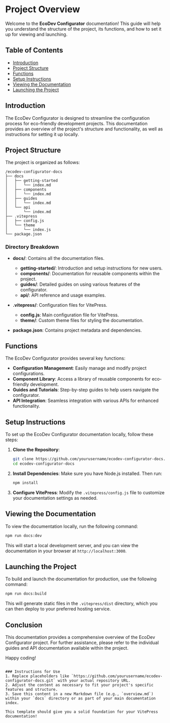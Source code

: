 # Project Overview

Welcome to the **EcoDev Configurator** documentation! This guide will help you understand the structure of the project, its functions, and how to set it up for viewing and launching.

## Table of Contents

- [Introduction](#introduction)
- [Project Structure](#project-structure)
- [Functions](#functions)
- [Setup Instructions](#setup-instructions)
- [Viewing the Documentation](#viewing-the-documentation)
- [Launching the Project](#launching-the-project)

## Introduction

The EcoDev Configurator is designed to streamline the configuration process for eco-friendly development projects. This documentation provides an overview of the project's structure and functionality, as well as instructions for setting it up locally.

## Project Structure

The project is organized as follows:

```
/ecodev-configurator-docs
├── docs
│   ├── getting-started
│   │   └── index.md
│   ├── components
│   │   └── index.md
│   ├── guides
│   │   └── index.md
│   └── api
│       └── index.md
├── .vitepress
│   ├── config.js
│   └── theme
│       └── index.js
└── package.json
```

### Directory Breakdown

- **docs/**: Contains all the documentation files.
  - **getting-started/**: Introduction and setup instructions for new users.
  - **components/**: Documentation for reusable components within the project.
  - **guides/**: Detailed guides on using various features of the configurator.
  - **api/**: API reference and usage examples.

- **.vitepress/**: Configuration files for VitePress.
  - **config.js**: Main configuration file for VitePress.
  - **theme/**: Custom theme files for styling the documentation.

- **package.json**: Contains project metadata and dependencies.

## Functions

The EcoDev Configurator provides several key functions:

- **Configuration Management**: Easily manage and modify project configurations.
- **Component Library**: Access a library of reusable components for eco-friendly development.
- **Guides and Tutorials**: Step-by-step guides to help users navigate the configurator.
- **API Integration**: Seamless integration with various APIs for enhanced functionality.

## Setup Instructions

To set up the EcoDev Configurator documentation locally, follow these steps:

1. **Clone the Repository**:
   ```bash
   git clone https://github.com/yourusername/ecodev-configurator-docs.git
   cd ecodev-configurator-docs
   ```

2. **Install Dependencies**:
   Make sure you have Node.js installed. Then run:
   ```bash
   npm install
   ```

3. **Configure VitePress**:
   Modify the `.vitepress/config.js` file to customize your documentation settings as needed.

## Viewing the Documentation

To view the documentation locally, run the following command:

```bash
npm run docs:dev
```

This will start a local development server, and you can view the documentation in your browser at `http://localhost:3000`.

## Launching the Project

To build and launch the documentation for production, use the following command:

```bash
npm run docs:build
```

This will generate static files in the `.vitepress/dist` directory, which you can then deploy to your preferred hosting service.

## Conclusion

This documentation provides a comprehensive overview of the EcoDev Configurator project. For further assistance, please refer to the individual guides and API documentation available within the project.

Happy coding!
```

### Instructions for Use
1. Replace placeholders like `https://github.com/yourusername/ecodev-configurator-docs.git` with your actual repository URL.
2. Adjust the content as necessary to fit your project's specific features and structure.
3. Save this content in a new Markdown file (e.g., `overview.md`) within your `docs` directory or as part of your main documentation index.

This template should give you a solid foundation for your VitePress documentation!